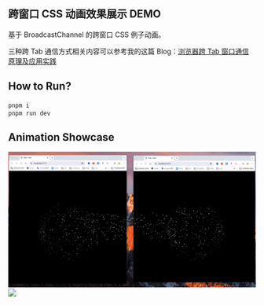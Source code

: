 ## 跨窗口 CSS 动画效果展示 DEMO

基于 BroadcastChannel 的跨窗口 CSS 例子动画。

三种跨 Tab 通信方式相关内容可以参考我的这篇 Blog：[浏览器跨 Tab 窗口通信原理及应用实践](https://juejin.cn/post/7306040473542213644#comment)

## How to Run?

```
pnpm i
pnpm run dev
```

## Animation Showcase

![](./public/bgbgbg.gif)
![](./public/bgbg.gif)
